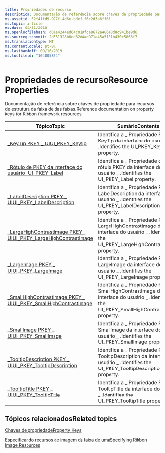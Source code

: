 ```yaml
---
title: Propriedades de recurso
description: Documentação de referência sobre chaves de propriedade para recursos de estrutura da faixa de das faixas.
ms.assetid: 52f41fd9-977f-4d6e-bdef-f6c2d3a6ff66
ms.topic: article
ms.date: 05/31/2018
ms.openlocfilehash: d08e4244ed64c019fca8672a486e8d8c941be9d6
ms.sourcegitcommit: 2d531328b6ed82d4ad971a45a5131b430c5866f7
ms.translationtype: MT
ms.contentlocale: pt-BR
ms.lasthandoff: 09/16/2019
ms.locfileid: "104005894"
---
```

# <a name="resource-properties"></a><span data-ttu-id="8ced7-103">Propriedades de recurso</span><span class="sxs-lookup"><span data-stu-id="8ced7-103">Resource Properties</span></span>

<span data-ttu-id="8ced7-104">Documentação de referência sobre chaves de propriedade para recursos de estrutura da faixa de das faixas.</span><span class="sxs-lookup"><span data-stu-id="8ced7-104">Reference documentation on property keys for Ribbon framework resources.</span></span>



| <span data-ttu-id="8ced7-105">Tópico</span><span class="sxs-lookup"><span data-stu-id="8ced7-105">Topic</span></span>                                                                                                    | <span data-ttu-id="8ced7-106">Sumário</span><span class="sxs-lookup"><span data-stu-id="8ced7-106">Contents</span></span>                                                             |
|----------------------------------------------------------------------------------------------------------|----------------------------------------------------------------------|
| [<span data-ttu-id="8ced7-107">\_KeyTip PKEY \_ UI</span><span class="sxs-lookup"><span data-stu-id="8ced7-107">UI\_PKEY\_Keytip</span></span>](windowsribbon-reference-properties-uipkey-keytip.md)                                 | <span data-ttu-id="8ced7-108">Identifica a \_ Propriedade PKEY KeyTip da interface do usuário \_ .</span><span class="sxs-lookup"><span data-stu-id="8ced7-108">Identifies the UI\_PKEY\_Keytip property.</span></span><br/>                 |
| [<span data-ttu-id="8ced7-109">\_Rótulo de PKEY da interface do usuário \_</span><span class="sxs-lookup"><span data-stu-id="8ced7-109">UI\_PKEY\_Label</span></span>](windowsribbon-reference-properties-uipkey-label.md)                                   | <span data-ttu-id="8ced7-110">Identifica a \_ Propriedade do rótulo PKEY da interface do usuário \_ .</span><span class="sxs-lookup"><span data-stu-id="8ced7-110">Identifies the UI\_PKEY\_Label property.</span></span><br/>                  |
| [<span data-ttu-id="8ced7-111">\_LabelDescription PKEY \_ UI</span><span class="sxs-lookup"><span data-stu-id="8ced7-111">UI\_PKEY\_LabelDescription</span></span>](windowsribbon-reference-properties-uipkey-labeldescription.md)             | <span data-ttu-id="8ced7-112">Identifica a \_ Propriedade PKEY LabelDescription da interface do usuário \_ .</span><span class="sxs-lookup"><span data-stu-id="8ced7-112">Identifies the UI\_PKEY\_LabelDescription property.</span></span><br/>       |
| [<span data-ttu-id="8ced7-113">\_LargeHighContrastImage PKEY \_ UI</span><span class="sxs-lookup"><span data-stu-id="8ced7-113">UI\_PKEY\_LargeHighContrastImage</span></span>](windowsribbon-reference-properties-uipkey-largehighcontrastimage.md) | <span data-ttu-id="8ced7-114">Identifica a \_ Propriedade PKEY LargeHighContrastImage da interface do usuário \_ .</span><span class="sxs-lookup"><span data-stu-id="8ced7-114">Identifies the UI\_PKEY\_LargeHighContrastImage property.</span></span><br/> |
| [<span data-ttu-id="8ced7-115">\_LargeImage PKEY \_ UI</span><span class="sxs-lookup"><span data-stu-id="8ced7-115">UI\_PKEY\_LargeImage</span></span>](windowsribbon-reference-properties-uipkey-largeimage.md)                         | <span data-ttu-id="8ced7-116">Identifica a \_ Propriedade PKEY LargeImage da interface do usuário \_ .</span><span class="sxs-lookup"><span data-stu-id="8ced7-116">Identifies the UI\_PKEY\_LargeImage property.</span></span><br/>             |
| [<span data-ttu-id="8ced7-117">\_SmallHighContrastImage PKEY \_ UI</span><span class="sxs-lookup"><span data-stu-id="8ced7-117">UI\_PKEY\_SmallHighContrastImage</span></span>](windowsribbon-reference-properties-uipkey-smallhighcontrastimage.md) | <span data-ttu-id="8ced7-118">Identifica a \_ Propriedade PKEY SmallHighContrastImage da interface do usuário \_ .</span><span class="sxs-lookup"><span data-stu-id="8ced7-118">Identifies the UI\_PKEY\_SmallHighContrastImage property.</span></span><br/> |
| [<span data-ttu-id="8ced7-119">\_SmallImage PKEY \_ UI</span><span class="sxs-lookup"><span data-stu-id="8ced7-119">UI\_PKEY\_SmallImage</span></span>](windowsribbon-reference-properties-uipkey-smallimage.md)                         | <span data-ttu-id="8ced7-120">Identifica a \_ Propriedade PKEY SmallImage da interface do usuário \_ .</span><span class="sxs-lookup"><span data-stu-id="8ced7-120">Identifies the UI\_PKEY\_SmallImage property.</span></span><br/>             |
| [<span data-ttu-id="8ced7-121">\_TooltipDescription PKEY \_ UI</span><span class="sxs-lookup"><span data-stu-id="8ced7-121">UI\_PKEY\_TooltipDescription</span></span>](windowsribbon-reference-properties-uipkey-tooltipdescription.md)         | <span data-ttu-id="8ced7-122">Identifica a \_ Propriedade PKEY TooltipDescription da interface do usuário \_ .</span><span class="sxs-lookup"><span data-stu-id="8ced7-122">Identifies the UI\_PKEY\_TooltipDescription property.</span></span><br/>     |
| [<span data-ttu-id="8ced7-123">\_TooltipTitle PKEY \_ UI</span><span class="sxs-lookup"><span data-stu-id="8ced7-123">UI\_PKEY\_TooltipTitle</span></span>](windowsribbon-reference-properties-uipkey-tooltiptitle.md)                     | <span data-ttu-id="8ced7-124">Identifica a \_ Propriedade PKEY TooltipTitle da interface do usuário \_ .</span><span class="sxs-lookup"><span data-stu-id="8ced7-124">Identifies the UI\_PKEY\_TooltipTitle property.</span></span><br/>           |



 

## <a name="related-topics"></a><span data-ttu-id="8ced7-125">Tópicos relacionados</span><span class="sxs-lookup"><span data-stu-id="8ced7-125">Related topics</span></span>

<dl> <dt>

[<span data-ttu-id="8ced7-126">Chaves de propriedade</span><span class="sxs-lookup"><span data-stu-id="8ced7-126">Property Keys</span></span>](windowsribbon-reference-properties.md)
</dt> <dt>

[<span data-ttu-id="8ced7-127">Especificando recursos de imagem da faixa de uma</span><span class="sxs-lookup"><span data-stu-id="8ced7-127">Specifying Ribbon Image Resources</span></span>](windowsribbon-imageformats.md)
</dt> </dl>

 

 






